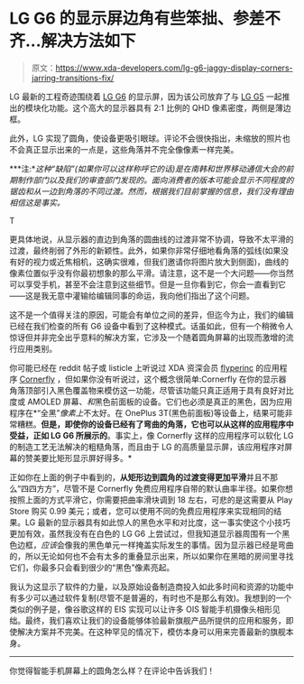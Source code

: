 # LG G6 的显示屏边角有些笨拙、参差不齐...解决方法如下

> 原文：<https://www.xda-developers.com/lg-g6-jaggy-display-corners-jarring-transitions-fix/>

LG 最新的工程奇迹围绕着 [LG G6](http://forum.xda-developers.com/lg-g6) 的显示屏，因为该公司放弃了与 [LG G5](http://forum.xda-developers.com/lg-g5) 一起推出的模块化功能。这个高大的显示器具有 2:1 比例的 QHD 像素密度，两侧是薄边框。

此外，LG 实现了圆角，使设备更吸引眼球。评论不会很快指出，未缩放的照片也不会真正显示出来的一点是，这些角落并不完全像像素一样完美。

***注:**这种“缺陷”(如果你可以这样称呼它的话)是在南韩和世界移动通信大会的前期制作部门以及我们的审查部门发现的。面向消费者的版本可能会显示不同程度的锯齿和从一边到角落的不同过渡。然而，根据我们目前掌握的信息，我们没有理由相信这是事实。*

T

更具体地说，从显示器的直边到角落的圆曲线的过渡非常不协调，导致不太平滑的过渡，最终削弱了外形的新颖性。此外，如果你非常仔细地看角落的弧线(如果没有好的视力或近焦相机，这确实很难，但我们邀请你将图片放大到侧面)，曲线的像素位置似乎没有你最初想象的那么平滑。请注意，这不是一个大问题——你当然可以享受手机，甚至不会注意到这些细节。但是一旦你看到它，你会一直看到它——这是我无意中灌输给编辑同事的命运，我向他们指出了这个问题。

这不是一个值得关注的原因，可能会有单位之间的差异，但迄今为止，我们的编辑已经在我们检查的所有 G6 设备中看到了这种模式。话虽如此，但有一个稍微令人惊讶但并非完全出乎意料的解决方案，它涉及一个随着圆角屏幕的出现而激增的流行应用类别。

你可能已经在 reddit 帖子或 listicle 上听说过 XDA 资深会员 [flyperinc](https://forum.xda-developers.com/member.php?u=7206996) 的应用程序 [Cornerfly](https://forum.xda-developers.com/android/apps-games/app-cornerfly-round-device-rounded-t3544128) ，但如果你没有听说过，这个概念很简单:Cornerfly 在你的显示器角落顶部引入黑色覆盖物来模仿这一功能，尽管该功能只真正适用于具有良好对比度或 AMOLED 屏幕、*和*黑色前面板的设备。它们也必须是真正的黑色，因为应用程序在*“全黑”*像素上*不太好。在 OnePlus 3T(黑色前面板)等设备上，结果可能非常糟糕。**但是，即使你的设备已经有了弯曲的角落，它也可以从这样的应用程序中受益，正如 LG G6 所展示的**。事实上，像 Cornerfly 这样的应用程序可以软化 LG 的制造工艺无法解决的粗糙角落，而且由于 LG 的高质量显示屏，该应用程序对屏幕的赞美要比矩形显示屏好得多。*

正如你在上面的例子中看到的，**从矩形边到圆角的过渡变得更加平滑**并且不那么“四四方方”，尽管不是 Cornerfly 免费应用程序自带的默认曲率半径。如果你想按照上面的方式平滑它，你需要把曲率滑块调到 18 左右，可悲的是这需要从 Play Store 购买 0.99 美元；或者，您可以使用不同的免费应用程序来实现相同的结果。LG 最新的显示器具有如此惊人的黑色水平和对比度，这一事实使这个小技巧更加有效，虽然我没有在白色的 LG G6 上尝试过，但我知道显示器周围有一个黑色边框，*应该*会像我的黑色单元一样掩盖实际发生的事情。因为显示器已经是弯曲的，所以无论如何也不会有太多的重叠显示出来，所以如果你在黑暗的房间里寻找它们，你最多只会看到很少的“黑色”像素亮起。

我认为这显示了软件的力量，以及原始设备制造商投入如此多时间和资源的功能中有多少可以通过软件复制(尽管不是普遍的，有时也不是那么有效)。我想到的一个类似的例子是，像谷歌这样的 EIS 实现可以让许多 OIS 智能手机摄像头相形见绌。最终，我们喜欢让我们的设备能够体验最新旗舰产品所提供的应用和服务，即使解决方案并不完美。在这种罕见的情况下，模仿本身可以用来完善最新的旗舰本身。

* * *

你觉得智能手机屏幕上的圆角怎么样？在评论中告诉我们！